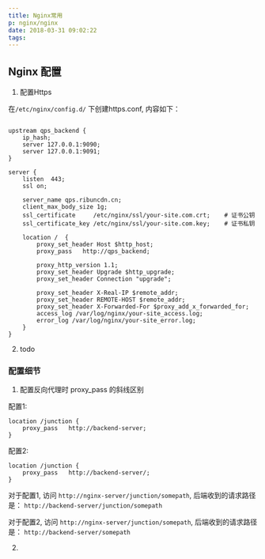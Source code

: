 ```yaml
---
title: Nginx常用
p: nginx/nginx
date: 2018-03-31 09:02:22
tags:
---
```


## Nginx 配置

1. 配置Https

在`/etc/nginx/config.d/` 下创建https.conf, 内容如下：

```,conf

upstream qps_backend {
    ip_hash;
    server 127.0.0.1:9090;
    server 127.0.0.1:9091;
}

server {
    listen  443;
    ssl on;
 
    server_name qps.ribuncdn.cn;
    client_max_body_size 1g;
    ssl_certificate     /etc/nginx/ssl/your-site.com.crt;    # 证书公钥
    ssl_certificate_key /etc/nginx/ssl/your-site.com.key;    # 证书私钥
 
    location /  {
        proxy_set_header Host $http_host;
        proxy_pass   http://qps_backend;
 
        proxy_http_version 1.1;
        proxy_set_header Upgrade $http_upgrade;
        proxy_set_header Connection "upgrade";
 
        proxy_set_header X-Real-IP $remote_addr;
        proxy_set_header REMOTE-HOST $remote_addr;
        proxy_set_header X-Forwarded-For $proxy_add_x_forwarded_for;
        access_log /var/log/nginx/your-site_access.log;
        error_log /var/log/nginx/your-site_error.log;
    }
}
```

2. todo

### 配置细节
1. 配置反向代理时 proxy_pass 的斜线区别

配置1:
```, conf
location /junction {
    proxy_pass   http://backend-server;
}
```

配置2:
```, conf
location /junction {
    proxy_pass   http://backend-server/;
}
```

对于配置1, 访问 `http://nginx-server/junction/somepath`, 后端收到的请求路径是： `http://backend-server/junction/somepath`

对于配置2, 访问 `http://nginx-server/junction/somepath`, 后端收到的请求路径是： `http://backend-server/somepath`


2. 
